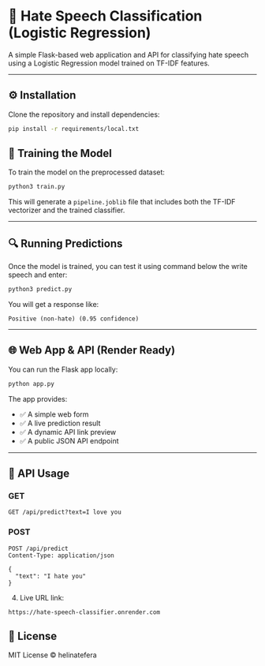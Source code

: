 # 💬 Hate Speech Classification (Logistic Regression)

A simple Flask-based web application and API for classifying hate speech using a Logistic Regression model trained on TF-IDF features.

---

## ⚙️ Installation

Clone the repository and install dependencies:

```bash
pip install -r requirements/local.txt
````


## 🧠 Training the Model

To train the model on the preprocessed dataset:

```bash
python3 train.py
```

This will generate a `pipeline.joblib` file that includes both the TF-IDF vectorizer and the trained classifier.

---

## 🔍 Running Predictions

Once the model is trained, you can test it using command below the write speech and enter:

```bash
python3 predict.py
```

You will get a response like:

```
Positive (non-hate) (0.95 confidence)
```

---

## 🌐 Web App & API (Render Ready)

You can run the Flask app locally:

```bash
python app.py
```

The app provides:

* ✅ A simple web form
* ✅ A live prediction result
* ✅ A dynamic API link preview
* ✅ A public JSON API endpoint

---

## 🔗 API Usage

### GET

```http
GET /api/predict?text=I love you
```

### POST

```http
POST /api/predict
Content-Type: application/json

{
  "text": "I hate you"
}
```


4. Live URL link:

```
https://hate-speech-classifier.onrender.com
```


## 🧼 License

MIT License © helinatefera
